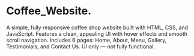 # Coffee_Website.
A simple, fully responsive coffee shop website built with HTML, CSS, and JavaScript. Features a clean, appealing UI with hover effects and smooth scroll navigation. Includes 6 pages: Home, About, Menu, Gallery, Testimonials, and Contact Us. UI only — not fully functional.

